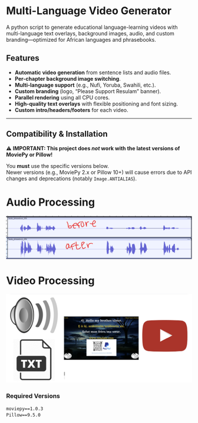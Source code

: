 # Multi-Language Video Generator

A python script to generate educational language-learning videos with multi-language text overlays, background images, audio, and custom branding—optimized for African languages and phrasebooks.

## Features

- **Automatic video generation** from sentence lists and audio files.
- **Per-chapter background image switching**.
- **Multi-language support** (e.g., Nufi, Yoruba, Swahili, etc.).
- **Custom branding** (logo, “Please Support Resulam” banner).
- **Parallel rendering** using all CPU cores.
- **High-quality text overlays** with flexible positioning and font sizing.
- **Custom intro/headers/footers** for each video.

---

## Compatibility & Installation

⚠️ **IMPORTANT: This project does _not_ work with the latest versions of MoviePy or Pillow!**

You **must** use the specific versions below.  
Newer versions (e.g., MoviePy 2.x or Pillow 10+) will cause errors due to API changes and deprecations (notably `Image.ANTIALIAS`).

# Audio Processing
![alt text](audio_processing.png)

# Video Processing
![alt text](<pipeline.jpg>)

### Required Versions

```txt
moviepy==1.0.3
Pillow==9.5.0
